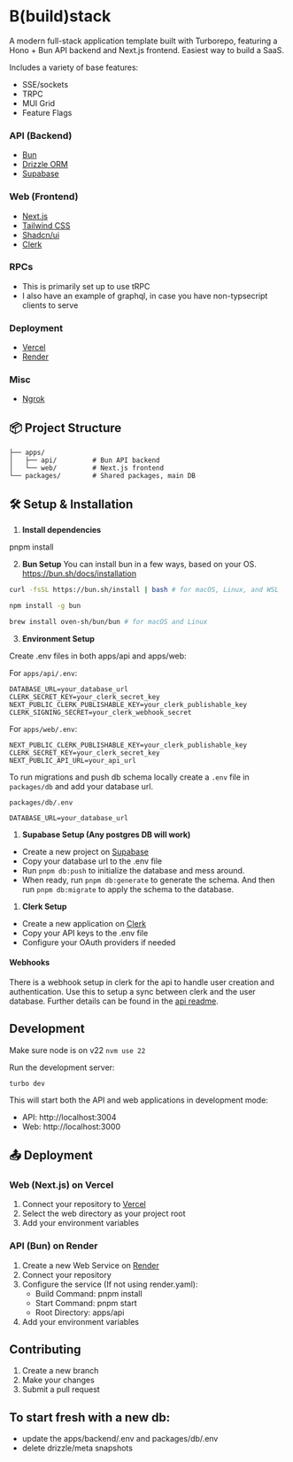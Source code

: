 # B(build)stack

A modern full-stack application template built with Turborepo, featuring a Hono + Bun API backend and Next.js frontend.
Easiest way to build a SaaS.

Includes a variety of base features:

- SSE/sockets
- TRPC
- MUI Grid
- Feature Flags

### API (Backend)

- [Bun](https://bun.sh/)
- [Drizzle ORM](https://orm.drizzle.team/)
- [Supabase](https://supabase.com/)

### Web (Frontend)

- [Next.js](https://nextjs.org/)
- [Tailwind CSS](https://tailwindcss.com/)
- [Shadcn/ui](https://ui.shadcn.com/)
- [Clerk](https://clerk.com/)

### RPCs

- This is primarily set up to use tRPC
- I also have an example of graphql, in case you have non-typsecript clients to serve

### Deployment

- [Vercel](https://vercel.com/)
- [Render](https://render.com/)

### Misc

- [Ngrok](https://ngrok.com/)

## 📦 Project Structure

```
├── apps/
│   ├── api/         # Bun API backend
│   └── web/         # Next.js frontend
└── packages/        # Shared packages, main DB
```

## 🛠️ Setup & Installation

1. **Install dependencies**

pnpm install

2. **Bun Setup**
   You can install bun in a few ways, based on your OS.
   https://bun.sh/docs/installation

```bash
curl -fsSL https://bun.sh/install | bash # for macOS, Linux, and WSL
```

```bash
npm install -g bun
```

```bash
brew install oven-sh/bun/bun # for macOS and Linux
```

3. **Environment Setup**

Create .env files in both apps/api and apps/web:

For `apps/api/.env`:

```
DATABASE_URL=your_database_url
CLERK_SECRET_KEY=your_clerk_secret_key
NEXT_PUBLIC_CLERK_PUBLISHABLE_KEY=your_clerk_publishable_key
CLERK_SIGNING_SECRET=your_clerk_webhook_secret
```

For `apps/web/.env`:

```
NEXT_PUBLIC_CLERK_PUBLISHABLE_KEY=your_clerk_publishable_key
CLERK_SECRET_KEY=your_clerk_secret_key
NEXT_PUBLIC_API_URL=your_api_url
```

To run migrations and push db schema locally create a `.env` file in `packages/db` and add your database url.

`packages/db/.env`

```
DATABASE_URL=your_database_url
```

1. **Supabase Setup (Any postgres DB will work)**

- Create a new project on [Supabase](https://supabase.com)
- Copy your database url to the .env file
- Run `pnpm db:push` to initialize the database and mess around.
- When ready, run `pnpm db:generate` to generate the schema. And then run `pnpm db:migrate` to apply the schema to the database.

1. **Clerk Setup**

- Create a new application on [Clerk](https://clerk.com)
- Copy your API keys to the .env file
- Configure your OAuth providers if needed

#### Webhooks

There is a webhook setup in clerk for the api to handle user creation and authentication.
Use this to setup a sync between clerk and the user database. Further details can be found in the [api readme](apps/api/README.md).

## Development

Make sure node is on v22
`nvm use 22`

Run the development server:

`turbo dev`

This will start both the API and web applications in development mode:

- API: http://localhost:3004
- Web: http://localhost:3000

## 📤 Deployment

### Web (Next.js) on Vercel

1. Connect your repository to [Vercel](https://vercel.com)
2. Select the web directory as your project root
3. Add your environment variables

### API (Bun) on Render

1. Create a new Web Service on [Render](https://render.com)
2. Connect your repository
3. Configure the service (If not using render.yaml):
   - Build Command: pnpm install
   - Start Command: pnpm start
   - Root Directory: apps/api
4. Add your environment variables

## Contributing

1. Create a new branch
2. Make your changes
3. Submit a pull request

## To start fresh with a new db:

- update the apps/backend/.env and packages/db/.env
- delete drizzle/meta snapshots
